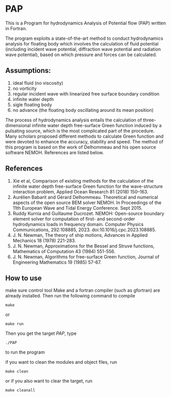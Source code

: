 # PAP
This is a Program for hydrodynamics Analysis of Potential flow (PAP) written in Fortran.

The program exploits a state-of-the-art method to conduct hydrodynamics analysis for floating body which involves the calculation of fluid potential (including incident wave potential, diffraction wave potential and radiation wave potential), based on which pressure and forces can be calculated. 

## Assumptions:
1. ideal fluid (no viscosity)
2. no vorticity
3. regular incident wave with linearized free surface boundary condition
4. infinite water depth
5. sigle floating body
6. no advance (the floating body oscillating around its mean position)

The process of hydrodynamics analysis entails the calculation of three-dimensional infinite water depth free-surface Green function induced by a pulsating source, which is the most complicated part of the procedure. Many scholars proposed different methods to calculate Green function and were devoted to enhance the accuracy, stability and speed. The method of this program is based on the work of Delhommeau and his open source software NEMOH. References are listed below.

## References
1. Xie et al, Comparison of existing methods for the calculation of the infinite water depth free-surface Green function for the wave-structure interaction problem, Applied Ocean Research 81 (2018) 150–163.
2. Aurélien Babarit and Gérard Delhommeau. Theoretical and numerical aspects of the open source BEM solver NEMOH. In Proceedings of the 11th European Wave and Tidal Energy Conference. Sept 2015.
3. Ruddy Kurnia and Guillaume Ducrozet. NEMOH: Open-source boundary element solver for computation of first- and second-order hydrodynamics loads in frequency domain. Computer Physics Communications, 292:108885, 2023. doi:10.1016/j.cpc.2023.108885.
4. J. N. Newman, The theory of ship motions, Advances in Applied Mechanics 18 (1978) 221-283.
5. J. N. Newman, Approximations for the Bessel and Struve functions, Mathematics of Computation 43 (1984) 551-556.
6. J. N. Newman, Algorithms for free-surface Green function, Journal of Engineering Mathematics 19 (1985) 57-67.

## How to use
make sure control tool Make and a fortran compiler (such as gfortran) are already installed. Then run the following command to compile

`make`

or

`make run`

Then you get the target *PAP*, type

`./PAP`

to run the program

if you want to clean the modules and object files, run

`make clean`

or if you also want to clear the target, run

`make cleanall`
